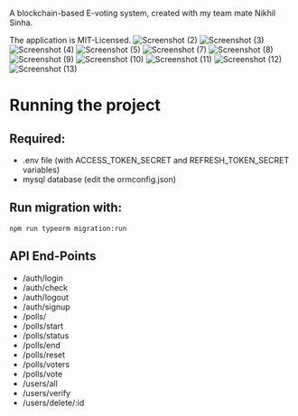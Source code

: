 A blockchain-based E-voting system, created with my team mate Nikhil Sinha.

The application is MIT-Licensed.
![Screenshot (2)](https://user-images.githubusercontent.com/104757823/186081151-0a7aabf7-beea-45a0-91aa-e71e40a6d2b6.png)
![Screenshot (3)](https://user-images.githubusercontent.com/104757823/186081153-9b0c3dd9-f781-4979-b123-73267fe27f44.png)
![Screenshot (4)](https://user-images.githubusercontent.com/104757823/186081155-e0353c8c-f684-4927-93a6-2412191d4f2d.png)
![Screenshot (5)](https://user-images.githubusercontent.com/104757823/186081158-039da9c0-41ab-441e-a933-8585ddc467d3.png)
![Screenshot (7)](https://user-images.githubusercontent.com/104757823/186081162-752b4a1f-ac31-49fd-84c8-9a3ddd409560.png)
![Screenshot (8)](https://user-images.githubusercontent.com/104757823/186081166-a56f69dd-37dc-438e-8b87-23fff7776ad6.png)
![Screenshot (9)](https://user-images.githubusercontent.com/104757823/186081171-c31f514b-3c68-4b3b-8280-7e77e25b342f.png)
![Screenshot (10)](https://user-images.githubusercontent.com/104757823/186081176-b004982f-a895-4031-8221-a3d6178670ce.png)
![Screenshot (11)](https://user-images.githubusercontent.com/104757823/186081178-5f934ca9-45f9-4500-b8b0-7704f8b58a44.png)
![Screenshot (12)](https://user-images.githubusercontent.com/104757823/186081180-6812e975-56f1-4c33-b999-4e7f7161dcd5.png)
![Screenshot (13)](https://user-images.githubusercontent.com/104757823/186081182-75c856ec-6408-4c77-abc4-07f0bf71bd42.png)
# Running the project

## Required:

- .env file (with ACCESS_TOKEN_SECRET and REFRESH_TOKEN_SECRET variables)
- mysql database (edit the ormconfig.json)

## Run migration with:

```
npm run typeorm migration:run
```

## API End-Points

- /auth/login
- /auth/check
- /auth/logout
- /auth/signup
- /polls/
- /polls/start
- /polls/status
- /polls/end
- /polls/reset
- /polls/voters
- /polls/vote
- /users/all
- /users/verify
- /users/delete/:id
